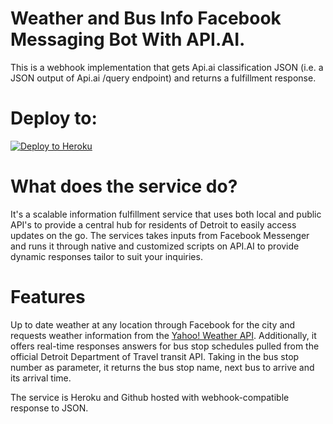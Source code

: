 # Weather and Bus Info Facebook Messaging Bot With API.AI.

This is a webhook implementation that gets Api.ai classification JSON (i.e. a JSON output of Api.ai /query endpoint) and returns a fulfillment response.


# Deploy to:
[![Deploy to Heroku](https://www.herokucdn.com/deploy/button.svg)](https://heroku.com/deploy)

# What does the service do?
It's a scalable information fulfillment service that uses both local and public API's to provide a central hub for residents of Detroit to easily access updates on the go.
The services takes inputs from Facebook Messenger and runs it through native and customized scripts on API.AI to provide dynamic responses tailor to suit your inquiries.

# Features
Up to date weather at any location through Facebook for the city and requests weather information from the [Yahoo! Weather API](https://developer.yahoo.com/weather/). Additionally, it offers real-time responses answers for bus stop schedules pulled from the official Detroit Department of Travel transit API. Taking in the bus stop number as parameter, it returns the bus stop name, next bus to arrive and its arrival time.

The service is Heroku and Github hosted with webhook-compatible response to JSON.
